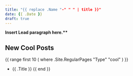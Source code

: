 ```yaml
---
title: "{{ replace .Name "-" " " | title }}"
date: {{ .Date }}
draft: true
---
```


**Insert Lead paragraph here.\*\***

## New Cool Posts

{{ range first 10 ( where .Site.RegularPages "Type" "cool" ) }}

- {{ .Title }}
  {{ end }}
